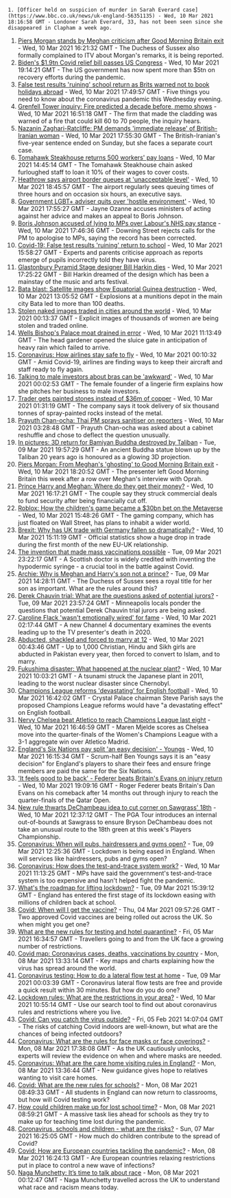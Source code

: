 
    1. [Officer held on suspicion of murder in Sarah Everard case](https://www.bbc.co.uk/news/uk-england-56351135) - Wed, 10 Mar 2021 18:16:58 GMT - Londoner Sarah Everard, 33, has not been seen since she disappeared in Clapham a week ago.
1. [Piers Morgan stands by Meghan criticism after Good Morning Britain exit](https://www.bbc.co.uk/news/entertainment-arts-56343768) - Wed, 10 Mar 2021 16:21:32 GMT - The Duchess of Sussex also formally complained to ITV about Morgan's remarks, it is being reported.
1. [Biden's $1.9tn Covid relief bill passes US Congress](https://www.bbc.co.uk/news/world-us-canada-56350463) - Wed, 10 Mar 2021 19:14:21 GMT - The US government has now spent more than $5tn on recovery efforts during the pandemic.
1. [False test results 'ruining' school return as Brits warned not to book holidays abroad](https://www.bbc.co.uk/news/uk-56352119) - Wed, 10 Mar 2021 17:49:57 GMT - Five things you need to know about the coronavirus pandemic this Wednesday evening.
1. [Grenfell Tower inquiry: Fire predicted a decade before, memo shows](https://www.bbc.co.uk/news/uk-56350123) - Wed, 10 Mar 2021 16:51:18 GMT - The firm that made the cladding was warned of a fire that could kill 60 to 70 people, the inquiry hears.
1. [Nazanin Zaghari-Ratcliffe: PM demands 'immediate release' of British-Iranian woman](https://www.bbc.co.uk/news/uk-56353196) - Wed, 10 Mar 2021 17:55:30 GMT - The British-Iranian's five-year sentence ended on Sunday, but she faces a separate court case.
1. [Tomahawk Steakhouse returns 500 workers' pay loans](https://www.bbc.co.uk/news/uk-england-56348389) - Wed, 10 Mar 2021 14:45:14 GMT - The Tomahawk Steakhouse chain asked furloughed staff to loan it 10% of their wages to cover costs.
1. [Heathrow says airport border queues at 'unacceptable level'](https://www.bbc.co.uk/news/business-56344287) - Wed, 10 Mar 2021 18:45:57 GMT - The airport regularly sees queuing times of three hours and on occasion six hours, an executive says.
1. [Government LGBT+ adviser quits over 'hostile environment'](https://www.bbc.co.uk/news/uk-politics-56353313) - Wed, 10 Mar 2021 17:55:27 GMT - Jayne Ozanne accuses ministers of acting against her advice and makes an appeal to Boris Johnson.
1. [Boris Johnson accused of lying to MPs over Labour's NHS pay stance](https://www.bbc.co.uk/news/uk-politics-56350476) - Wed, 10 Mar 2021 17:46:36 GMT - Downing Street rejects calls for the PM to apologise to MPs, saying the record has been corrected.
1. [Covid-19: False test results 'ruining' return to school](https://www.bbc.co.uk/news/health-56349116) - Wed, 10 Mar 2021 15:58:27 GMT - Experts and parents criticise approach as reports emerge of pupils incorrectly told they have virus.
1. [Glastonbury Pyramid Stage designer Bill Harkin dies](https://www.bbc.co.uk/news/uk-england-somerset-56344065) - Wed, 10 Mar 2021 17:25:22 GMT - Bill Harkin dreamed of the design which has been a mainstay of the music and arts festival.
1. [Bata blast: Satellite images show Equatorial Guinea destruction](https://www.bbc.co.uk/news/world-africa-56337856) - Wed, 10 Mar 2021 13:05:52 GMT - Explosions at a munitions depot in the main city Bata led to more than 100 deaths.
1. [Stolen naked images traded in cities around the world](https://www.bbc.co.uk/news/uk-56333561) - Wed, 10 Mar 2021 00:13:37 GMT - Explicit images of thousands of women are being stolen and traded online.
1. [Wells Bishop's Palace moat drained in error](https://www.bbc.co.uk/news/uk-england-somerset-56345521) - Wed, 10 Mar 2021 11:13:49 GMT - The head gardener opened the sluice gate in anticipation of heavy rain which failed to arrive.
1. [Coronavirus: How airlines stay safe to fly](https://www.bbc.co.uk/news/business-56335125) - Wed, 10 Mar 2021 00:10:32 GMT - Amid Covid-19, airlines are finding ways to keep their aircraft and staff ready to fly again.
1. [Talking to male investors about bras can be 'awkward'](https://www.bbc.co.uk/news/business-56294680) - Wed, 10 Mar 2021 00:02:53 GMT - The female founder of a lingerie firm explains how she pitches her business to male investors.
1. [Trader gets painted stones instead of $36m of copper](https://www.bbc.co.uk/news/business-56330378) - Wed, 10 Mar 2021 01:31:19 GMT - The company says it took delivery of six thousand tonnes of spray-painted rocks instead of the metal.
1. [Prayuth Chan-ocha: Thai PM sprays sanitiser on reporters](https://www.bbc.co.uk/news/world-asia-56342860) - Wed, 10 Mar 2021 03:28:48 GMT - Prayuth Chan-ocha was asked about a cabinet reshuffle and chose to deflect the question unusually.
1. [In pictures: 3D return for Bamiyan Buddha destroyed by Taliban](https://www.bbc.co.uk/news/world-asia-56337042) - Tue, 09 Mar 2021 19:57:29 GMT - An ancient Buddha statue blown up by the Taliban 20 years ago is honoured as a glowing 3D projection.
1. [Piers Morgan: From Meghan's 'ghosting' to Good Morning Britain exit](https://www.bbc.co.uk/news/entertainment-arts-56326337) - Wed, 10 Mar 2021 18:20:52 GMT - The presenter left Good Morning Britain this week after a row over Meghan's interview with Oprah.
1. [Prince Harry and Meghan: Where do they get their money?](https://www.bbc.co.uk/news/explainers-51047186) - Wed, 10 Mar 2021 16:17:21 GMT - The couple say they struck commercial deals to fund security after being financially cut off.
1. [Roblox: How the children's game became a $30bn bet on the Metaverse](https://www.bbc.co.uk/news/technology-56345586) - Wed, 10 Mar 2021 15:48:26 GMT - The gaming company, which has just floated on Wall Street, has plans to inhabit a wider world.
1. [Brexit: Why has UK trade with Germany fallen so dramatically?](https://www.bbc.co.uk/news/56347096) - Wed, 10 Mar 2021 15:11:19 GMT - Official statistics show a huge drop in trade during the first month of the new EU-UK relationship.
1. [The invention that made mass vaccinations possible](https://www.bbc.co.uk/news/uk-scotland-55676034) - Tue, 09 Mar 2021 23:22:17 GMT - A Scottish doctor is widely credited with inventing the hypodermic syringe - a crucial tool in the battle against Covid.
1. [Archie: Why is Meghan and Harry's son not a prince?](https://www.bbc.co.uk/news/uk-56325934) - Tue, 09 Mar 2021 14:28:11 GMT - The Duchess of Sussex sees a royal title for her son as important. What are the rules around this?
1. [Derek Chauvin trial: What are the questions asked of potential jurors?](https://www.bbc.co.uk/news/world-us-canada-56324045) - Tue, 09 Mar 2021 23:57:24 GMT - Minneapolis locals ponder the questions that potential Derek Chauvin trial jurors are being asked.
1. [Caroline Flack 'wasn't emotionally wired' for fame](https://www.bbc.co.uk/news/entertainment-arts-56232989) - Wed, 10 Mar 2021 02:17:44 GMT - A new Channel 4 documentary examines the events leading up to the TV presenter's death in 2020.
1. [Abducted, shackled and forced to marry at 12](https://www.bbc.co.uk/news/stories-56337182) - Wed, 10 Mar 2021 00:43:46 GMT - Up to 1,000 Christian, Hindu and Sikh girls are abducted in Pakistan every year, then forced to convert to Islam, and to marry.
1. [Fukushima disaster: What happened at the nuclear plant?](https://www.bbc.co.uk/news/world-asia-56252695) - Wed, 10 Mar 2021 10:03:21 GMT - A tsunami struck the Japanese plant in 2011, leading to the worst nuclear disaster since Chernobyl.
1. [Champions League reforms 'devastating' for English football](https://www.bbc.co.uk/sport/football/56350964) - Wed, 10 Mar 2021 16:42:02 GMT - Crystal Palace chairman Steve Parish says the proposed Champions League reforms would have "a devastating effect" on English football.
1. [Nervy Chelsea beat Atletico to reach Champions League last eight](https://www.bbc.co.uk/sport/football/56266225) - Wed, 10 Mar 2021 16:46:59 GMT - Maren Mjelde scores as Chelsea move into the quarter-finals of the Women's Champions League with a 3-1 aggregate win over Atletico Madrid.
1. [England's Six Nations pay split 'an easy decision' - Youngs](https://www.bbc.co.uk/sport/rugby-union/56351194) - Wed, 10 Mar 2021 16:15:34 GMT - Scrum-half Ben Youngs says it is an "easy decision" for England's players to share their fees and ensure fringe members are paid the same for the Six Nations.
1. ['It feels good to be back' - Federer beats Britain's Evans on injury return](https://www.bbc.co.uk/sport/tennis/56350177) - Wed, 10 Mar 2021 19:09:16 GMT - Roger Federer beats Britain's Dan Evans on his comeback after 14 months out through injury to reach the quarter-finals of the Qatar Open.
1. [New rule thwarts DeChambeau idea to cut corner on Sawgrass' 18th](https://www.bbc.co.uk/sport/golf/56346461) - Wed, 10 Mar 2021 12:37:12 GMT - The PGA Tour introduces an internal out-of-bounds at Sawgrass to ensure Bryson DeChambeau does not take an unusual route to the 18th green at this week's Players Championship.
1. [Coronavirus: When will pubs, hairdressers and gyms open?](https://www.bbc.co.uk/news/explainers-53349989) - Tue, 09 Mar 2021 12:25:36 GMT - Lockdown is being eased in England. When will services like hairdressers, pubs and gyms open?
1. [Coronavirus: How does the test-and-trace system work?](https://www.bbc.co.uk/news/explainers-52442754) - Wed, 10 Mar 2021 11:13:25 GMT - MPs have said the government's test-and-trace system is too expensive and hasn't helped fight the pandemic.
1. [What's the roadmap for lifting lockdown?](https://www.bbc.co.uk/news/explainers-52530518) - Tue, 09 Mar 2021 15:39:12 GMT - England has entered the first stage of its lockdown easing with millions of children back at school.
1. [Covid: When will I get the vaccine?](https://www.bbc.co.uk/news/health-55045639) - Thu, 04 Mar 2021 09:57:26 GMT - Two approved Covid vaccines are being rolled out across the UK. So when might you get one?
1. [What are the new rules for testing and hotel quarantine?](https://www.bbc.co.uk/news/explainers-52544307) - Fri, 05 Mar 2021 16:34:57 GMT - Travellers going to and from the UK face a growing number of restrictions.
1. [Covid map: Coronavirus cases, deaths, vaccinations by country](https://www.bbc.co.uk/news/world-51235105) - Mon, 08 Mar 2021 13:33:14 GMT - Key maps and charts explaining how the virus has spread around the world.
1. [Coronavirus testing: How to do a lateral flow test at home](https://www.bbc.co.uk/news/health-56326456) - Tue, 09 Mar 2021 00:03:39 GMT - Coronavirus lateral flow tests are free and provide a quick result within 30 minutes. But how do you do one?
1. [Lockdown rules: What are the restrictions in your area?](https://www.bbc.co.uk/news/uk-54373904) - Wed, 10 Mar 2021 10:55:14 GMT - Use our search tool to find out about coronavirus rules and restrictions where you live.
1. [Covid: Can you catch the virus outside?](https://www.bbc.co.uk/news/explainers-55680305) - Fri, 05 Feb 2021 14:07:04 GMT - The risks of catching Covid indoors are well-known, but what are the chances of being infected outdoors?
1. [Coronavirus: What are the rules for face masks or face coverings?](https://www.bbc.co.uk/news/health-51205344) - Mon, 08 Mar 2021 17:38:08 GMT - As the UK cautiously unlocks, experts will review the evidence on when and where masks are needed.
1. [Coronavirus: What are the care home visiting rules in England?](https://www.bbc.co.uk/news/explainers-53503712) - Mon, 08 Mar 2021 13:36:44 GMT - New guidance gives hope to relatives wanting to visit care homes.
1. [Covid: What are the new rules for schools?](https://www.bbc.co.uk/news/education-51643556) - Mon, 08 Mar 2021 08:49:33 GMT - All students in England can now return to classrooms, but how will Covid testing work?
1. [How could children make up for lost school time?](https://www.bbc.co.uk/news/explainers-55938837) - Mon, 08 Mar 2021 08:59:21 GMT - A massive task lies ahead for schools as they try to make up for teaching time lost during the pandemic.
1. [Coronavirus, schools and children - what are the risks?](https://www.bbc.co.uk/news/health-52003804) - Sun, 07 Mar 2021 16:25:05 GMT - How much do children contribute to the spread of Covid?
1. [Covid: How are European countries tackling the pandemic?](https://www.bbc.co.uk/news/explainers-53640249) - Mon, 08 Mar 2021 16:24:13 GMT - Are European countries relaxing restrictions put in place to control a new wave of infections?
1. [Naga Munchetty: It’s time to talk about race](https://www.bbc.co.uk/news/stories-56253480) - Mon, 08 Mar 2021 00:12:47 GMT - Naga Munchetty travelled across the UK to understand what race and racism means today.

